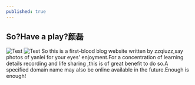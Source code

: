 ```yaml
---
published: true
---
```

## So?Have a play?颜磊
![Test](/blog/img/2.jpg "Test")
![Test](/blog/img/3.jpg "Test")
So this is a first-blood blog website written by zzqiuzz,say photos of yanlei for your eyes' enjoyment.For a concentration of learning details recording and life sharing ,this is of great benefit to do so.A specified domain name may also be online available in the future.Enough is enough!
